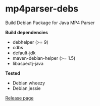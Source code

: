 # mp4parser-debs
Build Debian Package for Java MP4 Parser

**Build dependencies**

- debhelper (>= 9)
- cdbs
- default-jdk
- maven-debian-helper (>= 1.5)
- libaspectj-java

**Tested**

- Debian wheezy
- Debian jessie

[Release page](https://github.com/yadickson/mp4parser-debs/releases)


